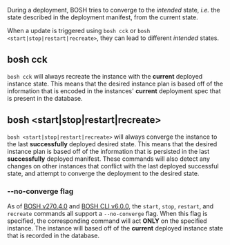 During a deployment, BOSH tries to converge to the _intended_ state, _i.e._ the
state described in the deployment manifest, from the current state.

When a update is triggered using `bosh cck` or `bosh
<start|stop|restart|recreate>`, they can lead to different _intended_ states.

## bosh cck

`bosh cck` will always recreate the instance with the **current** deployed
instance state. This means that the desired instance plan is based off of the
information that is encoded in the instances' **current** deployment spec that
is present in the database.

## bosh <start|stop|restart|recreate\>

`bosh <start|stop|restart|recreate>` will always converge the instance to the
last **successfully** deployed desired state. This means that the desired
instance plan is based off of the information that is persisted in the last
**successfully** deployed manifest. These commands will also detect any changes
on other instances that conflict with the last deployed successful state, and
attempt to converge the deployment to the desired state.

### --no-converge flag

As of [BOSH
v270.4.0](https://github.com/cloudfoundry/bosh/releases/tag/v270.4.0) and [BOSH
CLI v6.0.0](https://github.com/cloudfoundry/bosh-cli/releases/tag/v6.0.0), the
`start`, `stop`, `restart`, and `recreate` commands all support a
`--no-converge` flag. When this flag is specified, the corresponding command
will act **ONLY** on the specified instance. The instance will based off of the
**current** deployed instance state that is recorded in the database.
